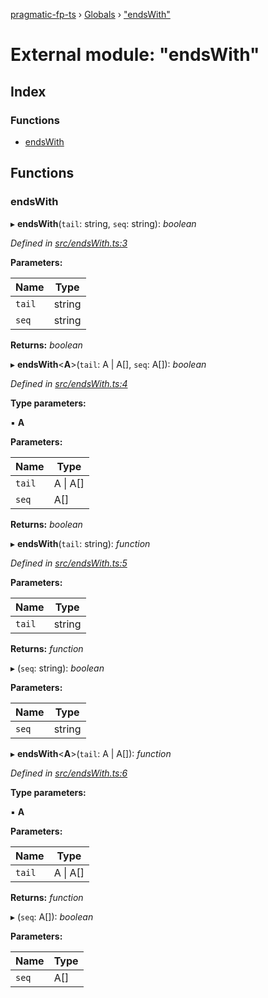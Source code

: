 [pragmatic-fp-ts](../README.md) › [Globals](../globals.md) › ["endsWith"](_endswith_.md)

# External module: "endsWith"

## Index

### Functions

* [endsWith](_endswith_.md#endswith)

## Functions

###  endsWith

▸ **endsWith**(`tail`: string, `seq`: string): *boolean*

*Defined in [src/endsWith.ts:3](https://github.com/hermann-p/pragmatic-fp-ts/blob/472cce0/src/endsWith.ts#L3)*

**Parameters:**

Name | Type |
------ | ------ |
`tail` | string |
`seq` | string |

**Returns:** *boolean*

▸ **endsWith**<**A**>(`tail`: A | A[], `seq`: A[]): *boolean*

*Defined in [src/endsWith.ts:4](https://github.com/hermann-p/pragmatic-fp-ts/blob/472cce0/src/endsWith.ts#L4)*

**Type parameters:**

▪ **A**

**Parameters:**

Name | Type |
------ | ------ |
`tail` | A &#124; A[] |
`seq` | A[] |

**Returns:** *boolean*

▸ **endsWith**(`tail`: string): *function*

*Defined in [src/endsWith.ts:5](https://github.com/hermann-p/pragmatic-fp-ts/blob/472cce0/src/endsWith.ts#L5)*

**Parameters:**

Name | Type |
------ | ------ |
`tail` | string |

**Returns:** *function*

▸ (`seq`: string): *boolean*

**Parameters:**

Name | Type |
------ | ------ |
`seq` | string |

▸ **endsWith**<**A**>(`tail`: A | A[]): *function*

*Defined in [src/endsWith.ts:6](https://github.com/hermann-p/pragmatic-fp-ts/blob/472cce0/src/endsWith.ts#L6)*

**Type parameters:**

▪ **A**

**Parameters:**

Name | Type |
------ | ------ |
`tail` | A &#124; A[] |

**Returns:** *function*

▸ (`seq`: A[]): *boolean*

**Parameters:**

Name | Type |
------ | ------ |
`seq` | A[] |

